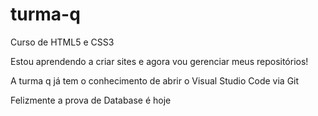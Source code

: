 # turma-q
 Curso de HTML5 e CSS3

 Estou aprendendo a criar sites e agora vou gerenciar meus repositórios!

 A turma q já tem o conhecimento de abrir o Visual Studio Code via Git

 Felizmente a prova de Database é hoje
